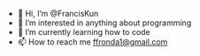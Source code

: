 - 👋 Hi, I’m @FrancisKun
- 👀 I’m interested in anything about programming
- 🌱 I’m currently learning how to code
- 📫 How to reach me ffronda1@gmail.com

<!---
ffronda1/ffronda1 is a ✨ special ✨ repository because its `README.md` (this file) appears on your GitHub profile.
You can click the Preview link to take a look at your changes.
--->
